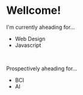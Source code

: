 # Wellcome!
I'm currently aheading for...

* Web Design
* Javascript

</br>

Prospectively aheading for...

* BCI
* AI
